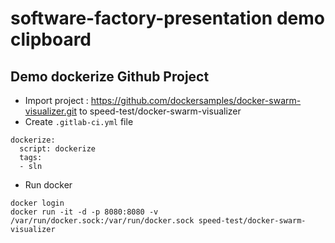 # software-factory-presentation demo clipboard

## Demo dockerize Github Project

- Import project : https://github.com/dockersamples/docker-swarm-visualizer.git to speed-test/docker-swarm-visualizer
- Create `.gitlab-ci.yml` file
```
dockerize:
  script: dockerize
  tags:
  - sln
```
  
- Run docker
```
docker login 
docker run -it -d -p 8080:8080 -v /var/run/docker.sock:/var/run/docker.sock speed-test/docker-swarm-visualizer
```
